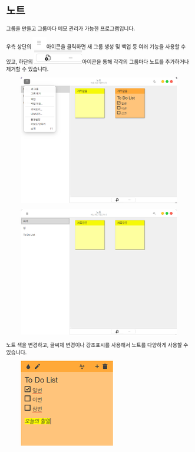 # 노트

그룹을 만들고 그룹마다 메모 관리가 가능한 프로그램입니다.&#x20;

우측 상단의 ![](<../../.gitbook/assets/스크린샷, 2022-11-16 18-42-01.png>)아이콘을 클릭하면 새 그룹 생성 및 백업 등 여러 기능을 사용할 수 있고, 하단의 ![](<../../.gitbook/assets/스크린샷, 2022-11-16 18-51-37.png>)아이콘을 통해 각각의 그룹마다 노트를 추가하거나 제거할 수 있습니다.&#x20;

<figure><img src="../../.gitbook/assets/스크린샷, 2022-11-17 10-35-24.png" alt=""><figcaption></figcaption></figure>

<figure><img src="../../.gitbook/assets/스크린샷, 2022-11-16 18-49-59.png" alt=""><figcaption></figcaption></figure>

노트 색을 변경하고, 글씨체 변경이나 강조표시를 사용해서 노트를 다양하게 사용할 수 있습니다.

<figure><img src="../../.gitbook/assets/스크린샷, 2022-11-16 18-57-30.png" alt=""><figcaption></figcaption></figure>

